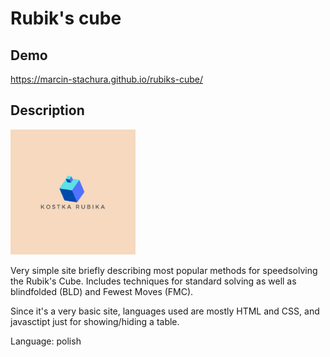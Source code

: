 # Rubik's cube

## Demo

https://marcin-stachura.github.io/rubiks-cube/

## Description

<img src="images\cube.png" width="200" alt="cube">

Very simple site briefly describing most popular methods for speedsolving the Rubik's Cube. Includes techniques for standard solving as well as blindfolded (BLD) and Fewest Moves (FMC).

Since it's a very basic site, languages used are mostly HTML and  CSS, and javasctipt just for showing/hiding a table.

Language: polish